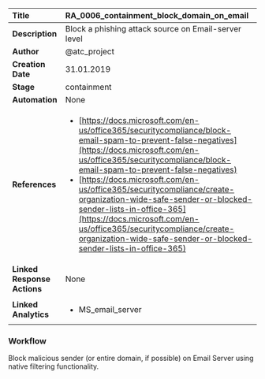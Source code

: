 | Title                       | RA_0006_containment_block_domain_on_email         |
|:----------------------------|:--------------------|
| **Description**             | Block a phishing attack source on Email-server level   |
| **Author**                  | @atc_project        |
| **Creation Date**           | 31.01.2019 |
| **Stage**                   | containment         |
| **Automation**              | None |
| **References**              |<ul><li>[https://docs.microsoft.com/en-us/office365/securitycompliance/block-email-spam-to-prevent-false-negatives](https://docs.microsoft.com/en-us/office365/securitycompliance/block-email-spam-to-prevent-false-negatives)</li><li>[https://docs.microsoft.com/en-us/office365/securitycompliance/create-organization-wide-safe-sender-or-blocked-sender-lists-in-office-365](https://docs.microsoft.com/en-us/office365/securitycompliance/create-organization-wide-safe-sender-or-blocked-sender-lists-in-office-365)</li></ul> |
| **Linked Response Actions** | None |
| **Linked Analytics**        |<ul><li>MS_email_server</li></ul> |


### Workflow

Block malicious sender (or entire domain, if possible) on Email Server using native filtering functionality.
